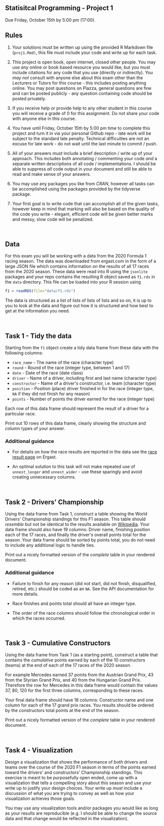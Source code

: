 
Statisitcal Programming - Project 1
-----------

Due Friday, October 15th by 5:00 pm (17:00).

## Rules

1. Your solutions must be written up using the provided R Markdown file (`proj1.Rmd)`, this file must include your code and write up for each task.

2. This project is open book, open internet, closed other people. You may use *any* online or book based resource you would like, but you must include citations for any code that you use (directly or indirectly). You *may not* consult with anyone else about this exam other than the Lecturers or Tutors for this course - this includes posting anything online. You may post questions on Piazza, general questions are fine and can be posted publicly - any question containing code should be posted privately.

3. If you receive help *or* provide help to any other student in this course you will receive a grade of 0 for this assignment. Do not share your code with anyone else in this course.

4. You have until Friday, October 15th by 5:00 pm time to complete this project and turn it in via your personal Github repo - late work will be subject to the standard late penalty. Technical difficulties are not an excuse for late work - do not wait until the last minute to commit / push.

5. All of your answers *must* include a brief description / write up of your approach. This includes both annotating / commenting your code *and* a separate written descriptions of all code / implementations. I should be able to suppress *all* code output in your document and still be able to read and make sense of your answers.

6. You may use any packages you like from *CRAN*, however all tasks can be accomplished using the packages provided by the tidyverse package.

7. Your first goal is to write code that can accomplish all of the given tasks,  however keep in mind that marking will also be based on the quality of the code you write - elegant, efficient code will be given better marks and messy, slow code will be penalized.

<br />

## Data

For this exam you will be working with a data from the 2020 Formula 1 racing season. The data was downloaded from ergast.com in the form of a large JSON file which contains information on the results of all 17 races from the 2020 season. These data were read into R using the `jsonlite` packages and your repo contains the resulting R object saved as `f1.rds` in the `data` directory. This file can be loaded into your R session using
```r
f1 = readRDS(file="data/f1.rds")
```

The data is structured as a list of lists of lists of lists and so on, it is up to you to look at the data and figure out how it is structured and how best to get at the information you need.

<br />

## Task 1 - Tidy the data

Starting from the `f1` object create a tidy data frame from these data with the following columns:

* `race_name` - The name of the race (character type)
* `round` - Round of the race (integer type, between 1 and 17)
* `date` - Date of the race (date class)
* `driver` - Name of a driver, including first and last name (character type)
* `constructor` - Name of a driver's constructor, i.e. team (character type)
* `position` - Position (place) driver finished in for the race (integer type, `NA` if they did not finish for any reason)
* `points` - Number of points the driver earned for the race (integer type)

Each row of this data frame should represent the result of a driver for a particular race.

Print out 10 rows of this data frame, clearly showing the structure and column types of your answer.

### Additional guidance

* For details on how the race results are reported in the data see the [race result page](https://ergast.com/mrd/methods/results/) on Ergast.

* An optimal solution to this task will not make repeated use of `unnest_longer` and `unnest_wider` - use these sparingly and avoid creating unnecessary columns.



<br/>


## Task 2 - Drivers' Championship

Using the data frame from Task 1, construct a table showing the World Drivers' Championship standings for this F1 season. This table should *resemble* but not be identical to the results available on [Wikipedia](https://en.wikipedia.org/wiki/2020_Formula_One_World_Championship#World_Drivers'_Championship_standings). Your data frame should also have 19 columns: Driver name, finishing position each of the 17 races, and finally the driver's overall points total for the season. Your data frame should be sorted by points total, you do not need to include any additional logic to handle ties. 

Print out a nicely formatted version of the *complete* table in your rendered document. 


### Additional guidance

* Failure to finish for any reason (did not start, did not finish, disqualified, retired, etc.) should be coded as an `NA`. See the API documentation for more details.

* Race finishes and points total should all have an integer type.

* The order of the race columns should follow the chronological order in which the races occurred.

<br />

## Task 3 - Cumulative Constructors

Using the data frame from Task 1 (as a starting point), construct a table that contains the *cumulative* points earned by each of the 10 constructors (teams) at the end of each of the 17 races of the 2020 season. 

For example Mercedes earned 37 points from the Austrian Grand Prix, 43 from the Styrian Grand Prix, and 40 from the Hungarian Grand Prix. Therefore the row for Mercedes in this data frame would contain the values 37, 80, 120 for the first three columns, corresponding to these races. 

Your final data frame should have 18 columns: Constructor name and one column for each of the 17 grand prix races. You results should be ordered by the constructors total points at the end of the season.

Print out a nicely formatted version of the *complete* table in your rendered document.

<br />

## Task 4 - Visualization

Design a visualization that shows the performance of *both* drivers and teams over the course of the 2020 F1 season in terms of the points earned toward the drivers' and constructors' Championship standings. This exercise is meant to be purposefully open ended, come up with a visualization that tells a compelling story about this season and use your write up to justify your design choices. Your write up *must* include a discussion of what you are trying to convey as well as how your visualization achieves those goals.

You may use any visualization tools and/or packages you would like as long as your results are reproducible (e.g. I should be able to change the source data and that change would be reflected in the visualization).


